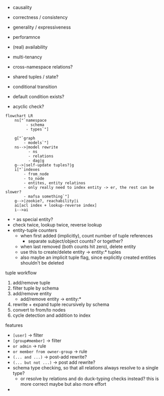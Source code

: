 

* causality
* correctness / consistency
* generality / expressiveness
* perforamnce
* (real) availability
* multi-tenancy
* cross-namespace relations?
* shared tuples / state?

* conditional transition
* default condition exists?
* acyclic check?

```mermaid
flowchart LR
    ns["`namespace
         - schema
         - types`"]

    g["`graph
        - models`"]
    ns-->|model rewrite
          - ns
          - relations
          - dag|g
    g-->|self-update tuples?|g
    i["`indexes
        - from_node
        - to_node
        - entites, entity relatinos
        - only really need to index entity -> er, the rest can be slower?
        - mafsa something`"]
    g-->|zookie?, reachability|i
    ai[acl index + lookup-reverse index]
    i-->ai
```

* `*` as special entity?
* check twice, lookup twice, reverse lookup
* entity-tuple counters
  * when first added (implicitly), count number of tuple references
    * separate subject/object counts? or together?
  * when last removed (both counts hit zero), delete entity
  * use this to create/delete entity -> entity:* tuples
  * also maybe an implicit tuple flag, since explicitly created entities shouldn't be deleted

tuple workflow
1. add/remove tuple
2. filter tuple by schema
3. add/remove entity
   * add/remove entity -> entity:*
4. rewrite + expand tuple recursively by schema
5. convert to from/to nodes
6. cycle detection and addition to index

features

* `[user]` -> filter
* `[group#member]` -> filter
* `or admin` -> rule
* `or member from owner-group` -> rule
* `(... and ...)` -> post-add rewrite?
* `(... but not ...)` -> post add rewrite?
* schema type checking, so that all relations always resolve to a single type?
  * or resolve by relations and do duck-typing checks instead? this is more correct maybe but also more effort
* 

